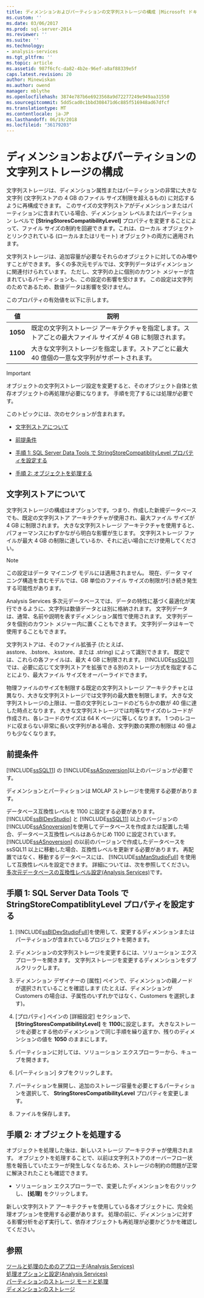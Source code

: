 ```yaml
---
title: ディメンションおよびパーティションの文字列ストレージの構成 |Microsoft ドキュメント
ms.custom: ''
ms.date: 03/06/2017
ms.prod: sql-server-2014
ms.reviewer: ''
ms.suite: ''
ms.technology:
- analysis-services
ms.tgt_pltfrm: ''
ms.topic: article
ms.assetid: 987f6cfc-da82-4b2e-96ef-a8af88339e5f
caps.latest.revision: 20
author: Minewiskan
ms.author: owend
manager: mblythe
ms.openlocfilehash: 3874e787b6e6923568a9d72277249e949aa31550
ms.sourcegitcommit: 5dd5cad0c1bbd308471d6c885f516948ad67dfcf
ms.translationtype: MT
ms.contentlocale: ja-JP
ms.lasthandoff: 06/19/2018
ms.locfileid: "36179203"
---
```

# <a name="configure-string-storage-for-dimensions-and-partitions"></a>ディメンションおよびパーティションの文字列ストレージの構成
  文字列ストレージは、ディメンション属性またはパーティションの非常に大きな文字列 (文字列ストアの 4 GB のファイル サイズ制限を超えるもの) に対応するように再構成できます。 このサイズの文字列ストアがディメンションまたはパーティションに含まれている場合、ディメンション レベルまたはパーティション レベルで **[StringStoresCompatibilityLevel]** プロパティを変更することによって、ファイル サイズの制約を回避できます。これは、ローカル オブジェクトとリンクされている (ローカルまたはリモート) オブジェクトの両方に適用されます。  
  
 文字列ストレージは、追加容量が必要なそれらのオブジェクトに対してのみ増やすことができます。 多くの多次元モデルでは、文字列データはディメンションに関連付けられています。 ただし、文字列の上に個別のカウント メジャーが含まれているパーティションも、この設定の影響を受けます。 この設定は文字列のためであるため、数値データは影響を受けません。  
  
 このプロパティの有効値を以下に示します。  
  
|値|説明|  
|-----------|-----------------|  
|**1050**|既定の文字列ストレージ アーキテクチャを指定します。ストアごとの最大ファイル サイズが 4 GB に制限されます。|  
|**1100**|大きな文字列ストレージを指定します。ストアごとに最大 40 億個の一意な文字列がサポートされます。|  
  
> [!IMPORTANT]  
>  オブジェクトの文字列ストレージ設定を変更すると、そのオブジェクト自体と依存オブジェクトの再処理が必要になります。 手順を完了するには処理が必要です。  
  
 このトピックには、次のセクションが含まれます。  
  
-   [文字列ストアについて](#bkmk_background)  
  
-   [前提条件](#bkmk_prereq)  
  
-   [手順 1: SQL Server Data Tools で StringStoreCompatiblityLevel プロパティを設定する](#bkmk_step1)  
  
-   [手順 2: オブジェクトを処理する](#bkmk_step2)  
  
##  <a name="bkmk_background"></a> 文字列ストアについて  
 文字列ストレージの構成はオプションです。つまり、作成した新規データベースでも、既定の文字列ストア アーキテクチャが使用され、最大ファイル サイズが 4 GB に制限されます。 大きな文字列ストレージ アーキテクチャを使用すると、パフォーマンスにわずかながら明白な影響が生じます。 文字列ストレージ ファイルが最大 4 GB の制限に達しているか、それに近い場合にだけ使用してください。  
  
> [!NOTE]  
>  この設定はデータ マイニング モデルには適用されません。 現在、データ マイニング構造を含むモデルでは、GB 単位のファイル サイズの制限が引き続き発生する可能性があります。  
  
 Analysis Services 多次元データベースでは、データの特性に基づく最適化が実行できるように、文字列は数値データとは別に格納されます。 文字列データは、通常、名前や説明を表すディメンション属性で使用されます。 文字列データを個別のカウント メジャー内に置くこともできます。 文字列データはキーで使用することもできます。  
  
 文字列ストアは、そのファイル拡張子 (たとえば、asstore、.bstore、.ksstore、または .string) によって識別できます。 既定では、これらの各ファイルは、最大 4 GB に制限されます。 [!INCLUDE[ssSQL11](../../includes/sssql11-md.md)]では、必要に応じて文字列ストアを拡張できる別のストレージ方式を指定することにより、最大ファイル サイズをオーバーライドできます。  
  
 物理ファイルのサイズを制限する既定の文字列ストレージ アーキテクチャとは異なり、大きな文字列ストレージでは文字列の最大数を制限します。 大きな文字列ストレージの上限は、一意の文字列とレコードのどちらかの数が 40 億に達した時点となります。 大きな文字列ストレージでは均等なサイズのレコードが作成され、各レコードのサイズは 64 K ページに等しくなります。 1 つのレコードに収まらない非常に長い文字列がある場合、文字列数の実際の制限は 40 億よりも少なくなります。  
  
##  <a name="bkmk_prereq"></a> 前提条件  
 [!INCLUDE[ssSQL11](../../includes/sssql11-md.md)] の [!INCLUDE[ssASnoversion](../../includes/ssasnoversion-md.md)]以上のバージョンが必要です。  
  
 ディメンションとパーティションは MOLAP ストレージを使用する必要があります。  
  
 データベース互換性レベルを 1100 に設定する必要があります。 [!INCLUDE[ssBIDevStudio](../../includes/ssbidevstudio-md.md)] と [!INCLUDE[ssSQL11](../../includes/sssql11-md.md)] 以上のバージョンの [!INCLUDE[ssASnoversion](../../includes/ssasnoversion-md.md)]を使用してデータベースを作成または配置した場合、データベース互換性レベルはあらかじめ 1100 に設定されています。 [!INCLUDE[ssASnoversion](../../includes/ssasnoversion-md.md)] の以前のバージョンで作成したデータベースを ssSQL11 以上に移動した場合、互換性レベルを更新する必要があります。 再配置ではなく、移動するデータベースには、 [!INCLUDE[ssManStudioFull](../../includes/ssmanstudiofull-md.md)] を使用して互換性レベルを設定できます。 詳細については、次を参照してください。[多次元データベースの互換性レベル設定&#40;Analysis Services&#41;](compatibility-level-of-a-multidimensional-database-analysis-services.md)です。  
  
##  <a name="bkmk_step1"></a> 手順 1: SQL Server Data Tools で StringStoreCompatiblityLevel プロパティを設定する  
  
1.  [!INCLUDE[ssBIDevStudioFull](../../includes/ssbidevstudiofull-md.md)]を使用して、変更するディメンションまたはパーティションが含まれているプロジェクトを開きます。  
  
2.  ディメンションの文字列ストレージを変更するには、ソリューション エクスプローラーを開きます。 文字列ストレージを変更するディメンションをダブルクリックします。  
  
3.  ディメンション デザイナーの [属性] ペインで、ディメンションの親ノードが選択されていることを確認します (たとえば、ディメンションが Customers の場合は、子属性のいずれかではなく、Customers を選択します)。  
  
4.  [プロパティ] ペインの [詳細設定] セクションで、 **[StringStoresCompatibilityLevel]** を **1100**に設定します。 大きなストレージを必要とする他のディメンションで同じ手順を繰り返すか、残りのディメンションの値を **1050** のままにします。  
  
5.  パーティションに対しては、ソリューション エクスプローラーから、キューブを開きます。  
  
6.  [パーティション] タブをクリックします。  
  
7.  パーティションを展開し、追加のストレージ容量を必要とするパーティションを選択して、 **StringStoresCompatibilityLevel** プロパティを変更します。  
  
8.  ファイルを保存します。  
  
##  <a name="bkmk_step2"></a> 手順 2: オブジェクトを処理する  
 オブジェクトを処理した後は、新しいストレージ アーキテクチャが使用されます。 オブジェクトを処理することで、以前は文字列ストアのオーバーフロー状態を報告していたエラーが発生しなくなるため、ストレージの制約の問題が正常に解決されたことも確認できます。  
  
-   ソリューション エクスプローラーで、変更したディメンションを右クリックし、 **[処理]** をクリックします。  
  
 新しい文字列ストア アーキテクチャを使用している各オブジェクトに、完全処理オプションを使用する必要があります。 処理の前に、ディメンションに対する影響分析を必ず実行して、依存オブジェクトも再処理が必要かどうかを確認してください。  
  
## <a name="see-also"></a>参照  
 [ツールと処理のためのアプローチ&#40;Analysis Services&#41;](tools-and-approaches-for-processing-analysis-services.md)   
 [処理オプションと設定&#40;Analysis Services&#41;](processing-options-and-settings-analysis-services.md)   
 [パーティションのストレージ モードと処理](../multidimensional-models-olap-logical-cube-objects/partitions-partition-storage-modes-and-processing.md)   
 [ディメンションのストレージ](../multidimensional-models-olap-logical-dimension-objects/dimensions-storage.md)  
  
  